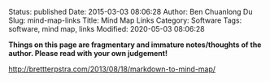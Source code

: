 Status: published
Date: 2015-03-03 08:06:28
Author: Ben Chuanlong Du
Slug: mind-map-links
Title: Mind Map Links
Category: Software
Tags: software, mind map, links
Modified: 2020-05-03 08:06:28

**Things on this page are fragmentary and immature notes/thoughts of the author. Please read with your own judgement!**



http://brettterpstra.com/2013/08/18/markdown-to-mind-map/
